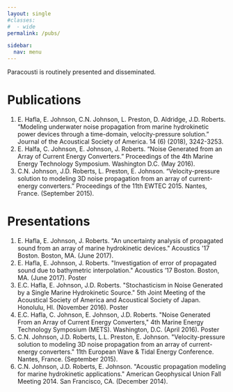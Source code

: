 ```yaml
---
layout: single
#classes:
#  - wide
permalink: /pubs/

sidebar:
  nav: menu
---
```


Paracousti is routinely presented and disseminated.

# Publications
1. E. Hafla, E. Johnson, C.N. Johnson, L. Preston, D. Aldridge, J.D. Roberts. “Modeling underwater noise propagation from marine hydrokinetic power devices through a time-domain, velocity-pressure solution.” Journal of the Acoustical Society of America. 14 (6) (2018), 3242-3253.
2. E. Halfa, C. Johnson, E. Johnson, J. Roberts. “Noise Generated from an Array of Current Energy Converters.” Proceedings of the 4th Marine Energy Technology Symposium. Washington D.C. (May 2016).
3. C.N. Johnson, J.D. Roberts, L. Preston, E. Johnson. “Velocity-pressure solution to modeling 3D noise propagation from an array of current-energy converters.” Proceedings of the 11th EWTEC 2015. Nantes, France. (September 2015).


# Presentations
1. E. Hafla, E. Johnson, J. Roberts. "An uncertainty analysis of propagated sound from an array of marine hydrokinetic devices." Acoustics '17 Boston. Boston, MA. (June 2017).
2. E. Hafla, E. Johnson, J. Roberts. "Investigation of error of propagated sound due to bathymetric interpolation." Acoustics ’17 Boston. Boston, MA. (June 2017). Poster
3. E.C. Hafla, E. Johnson, J.D. Roberts. "Stochasticism in Noise Generated by a Single Marine Hydrokinetic Source." 5th Joint Meeting of the Acoustical Society of America and Acoustical Society of Japan. Honolulu, HI. (November 2016). Poster
4. E.C. Hafla, C. Johnson, E. Johnson, J.D. Roberts. "Noise Generated From an Array of Current Energy Converters," 4th Marine Energy Technology Symposium (METS). Washington, D.C. (April 2016). Poster
5. C.N. Johnson, J.D. Roberts, L.L. Preston, E. Johnson. "Velocity-pressure solution to modeling 3D noise propagation from an array of current-energy converters." 11th European Wave & Tidal Energy Conference. Nantes, France. (September 2015).
6. C.N. Johnson, J.D. Roberts, E. Johnson. "Acoustic propagation modeling for marine hydrokinetic applications." American Geophysical Union Fall Meeting 2014. San Francisco, CA. (December 2014).

